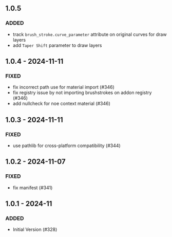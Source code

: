## 1.0.5

### ADDED
- track `brush_stroke.curve_parameter` attribute on original curves for draw layers
- add `Taper Shift` parameter to draw layers

## 1.0.4 - 2024-11-11

### FIXED
- fix incorrect path use for material import (#346)
- fix registry issue by not importing brushstrokes on addon registry (#346)
- add nullcheck for noe context material (#346)

## 1.0.3 - 2024-11-11 

### FIXED
- use pathlib for cross-platform compatibility (#344)

## 1.0.2 - 2024-11-07 

### FIXED
- fix manifest (#341)

## 1.0.1 - 2024-11

### ADDED
- Initial Version (#328)
